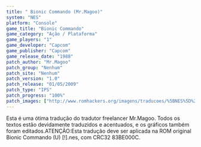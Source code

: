 ```yaml
---
title: " Bionic Commando (Mr.Magoo)"
system: "NES"
platform: "Console"
game_title: "Bionic Commando"
game_category: "Ação / Plataforma"
game_players: "1"
game_developer: "Capcom"
game_publisher: "Capcom"
game_release_date: "1988"
patch_author: "Mr.Magoo"
patch_group: "Nenhum"
patch_site: "Nenhum"
patch_version: "1.0"
patch_release: "01/05/2009"
patch_type: "IPS"
patch_progress: "100%"
patch_images: ["http://www.romhackers.org/imagens/traducoes/%5BNES%5D%20Bionic%20Commando%20-%20Mr.Magoo%20-%201.png","http://www.romhackers.org/imagens/traducoes/%5BNES%5D%20Bionic%20Commando%20-%20Mr.Magoo%20-%202.png","http://www.romhackers.org/imagens/traducoes/%5BNES%5D%20Bionic%20Commando%20-%20Mr.Magoo%20-%203.png"]
---
```

Esta é uma ótima tradução do tradutor freelancer Mr.Magoo. Todos os textos estão devidamente traduzidos e acentuados, e os gráficos também foram editados.ATENÇÃO:Esta tradução deve ser aplicada na ROM original Bionic Commando (U) [!].nes, com CRC32 83BE000C.